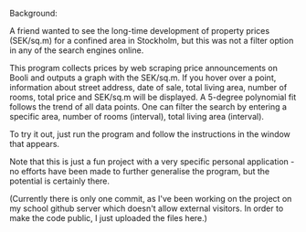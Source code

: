 Background:

A friend wanted to see the long-time development of property prices (SEK/sq.m) for a confined area in Stockholm, but this was not a filter option in any of the search engines online.

This program collects prices by web scraping price announcements on Booli and outputs a graph with the SEK/sq.m. If you hover over a point, information about street address, date of sale, total living area, number of rooms, total price and SEK/sq.m will be displayed. A 5-degree polynomial fit follows the trend of all data points. One can filter the search by entering a specific area, number of rooms (interval), total living area (interval).

To try it out, just run the program and follow the instructions in the window that appears.

Note that this is just a fun project with a very specific personal application - no efforts have been made to further generalise the program, but the potential is certainly there.

(Currently there is only one commit, as I've been working on the project on my school github server which doesn't allow external visitors. In order to make the code public, I just uploaded the files here.)
